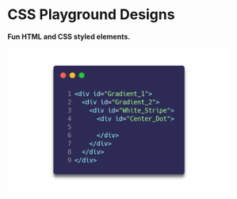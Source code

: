 # CSS Playground Designs
<b>Fun HTML and CSS styled elements.</b>



[<img src="./Jumping Instagram Logo/HTML.png" width = "450">]()
